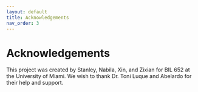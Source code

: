 ```yaml
---
layout: default
title: Acknowledgements
nav_order: 3
---
```


# Acknowledgements
This project was created by Stanley, Nabila, Xin, and Zixian for BIL 652 at the University of Miami. We wish to thank Dr. Toni Luque and Abelardo for their help and support.
